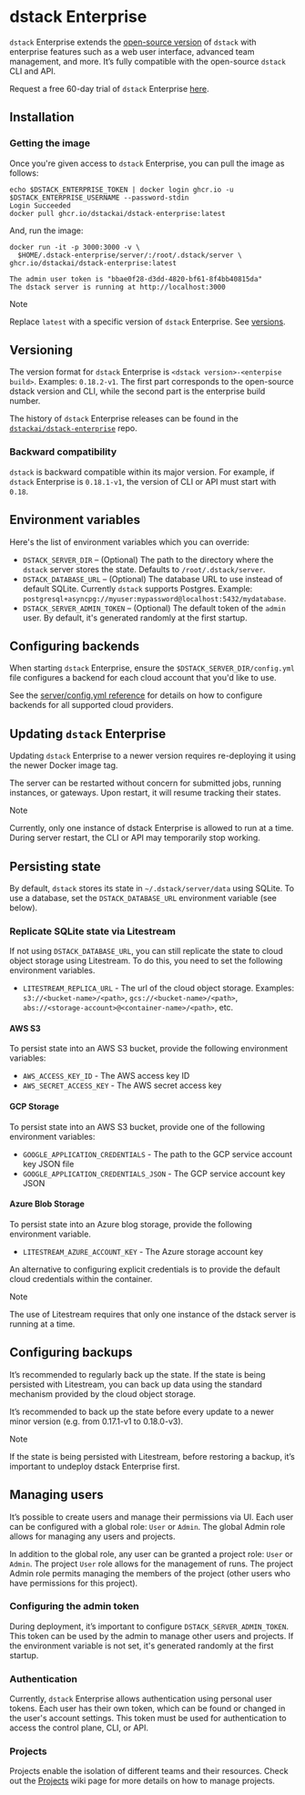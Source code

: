 # dstack Enterprise

`dstack` Enterprise extends the [open-source version](https://github.com/dstackai/dstack) of `dstack`
with enterprise features such as a web user interface, advanced team management, and more.
It’s fully compatible with the open-source `dstack` CLI and API.

Request a free 60-day trial of `dstack` Enterprise [here](https://tally.so/r/3jBXP6).

## Installation

### Getting the image

Once you're given access to `dstack` Enterprise, you can pull the image as follows:

```shell
echo $DSTACK_ENTERPRISE_TOKEN | docker login ghcr.io -u $DSTACK_ENTERPRISE_USERNAME --password-stdin
Login Succeeded
docker pull ghcr.io/dstackai/dstack-enterprise:latest
```

And, run the image:

```shell
docker run -it -p 3000:3000 -v \
  $HOME/.dstack-enterprise/server/:/root/.dstack/server \
ghcr.io/dstackai/dstack-enterprise:latest

The admin user token is "bbae0f28-d3dd-4820-bf61-8f4bb40815da"
The dstack server is running at http://localhost:3000
```

> [!NOTE]
> Replace `latest` with a specific version of `dstack` Enterprise. See [versions](https://github.com/dstackai/dstack-enterprise/releases).

## Versioning

The version format for `dstack` Enterprise is `<dstack version>-<enterpise build>`. Examples: `0.18.2-v1`.
The first part corresponds to the open-source dstack version and CLI, while the second part is the enterprise build number.

The history of `dstack` Enterprise releases can be found in the [`dstackai/dstack-enterprise`](https://github.com/dstackai/dstack-enterprise/releases) repo.

### Backward compatibility

`dstack` is backward compatible within its major version. For example, if `dstack` Enterprise
is `0.18.1-v1`, the version of CLI or API must start with `0.18`.

## Environment variables

Here's the list of environment variables which you can override:

- `DSTACK_SERVER_DIR` – (Optional) The path to the directory where the `dstack` server stores the state. Defaults to `/root/.dstack/server`.
- `DSTACK_DATABASE_URL` – (Optional) The database URL to use instead of default SQLite. Currently `dstack` supports Postgres. Example: `postgresql+asyncpg://myuser:mypassword@localhost:5432/mydatabase`.
- `DSTACK_SERVER_ADMIN_TOKEN` – (Optional) The default token of the `admin` user. By default, it's generated randomly
  at the first startup.

## Configuring backends

When starting `dstack` Enterprise, ensure the `$DSTACK_SERVER_DIR/config.yml` file
configures a backend for each cloud account that you'd like to use.

See the [server/config.yml reference](https://dstack.ai/docs/reference/server/config.yml.md#examples)
for details on how to configure backends for all supported cloud providers.

## Updating `dstack` Enterprise

Updating `dstack` Enterprise to a newer version requires re-deploying it using the newer Docker image tag. 

The server can be restarted without concern for submitted jobs, running instances, or gateways.
Upon restart, it will resume tracking their states. 

> [!NOTE]
> Currently, only one instance of dstack Enterprise is allowed to run at a time. During server restart, the CLI or API may temporarily stop working.

## Persisting state

By default, `dstack` stores its state in `~/.dstack/server/data` using SQLite.
To use a database, set the `DSTACK_DATABASE_URL` environment variable (see below).

### Replicate SQLite state via Litestream

If not using `DSTACK_DATABASE_URL`, you can still replicate the state to cloud object storage using Litestream. To do
this, you need to set the following environment variables.

- `LITESTREAM_REPLICA_URL` - The url of the cloud object storage.
  Examples: `s3://<bucket-name>/<path>`, `gcs://<bucket-name>/<path>`, `abs://<storage-account>@<container-name>/<path>`, etc.

#### AWS S3

To persist state into an AWS S3 bucket, provide the following environment variables:

* `AWS_ACCESS_KEY_ID` - The AWS access key ID
* `AWS_SECRET_ACCESS_KEY` -  The AWS secret access key

#### GCP Storage

To persist state into an AWS S3 bucket, provide one of the following environment variables:

* `GOOGLE_APPLICATION_CREDENTIALS` - The path to the GCP service account key JSON file
* `GOOGLE_APPLICATION_CREDENTIALS_JSON` - The GCP service account key JSON

#### Azure Blob Storage

To persist state into an Azure blog storage, provide the following environment variable.

* `LITESTREAM_AZURE_ACCOUNT_KEY` - The Azure storage account key

An alternative to configuring explicit credentials is to provide the default cloud credentials within the container.

> [!NOTE]
> The use of Litestream requires that only one instance of the dstack server is running at a time.

## Configuring backups

It’s recommended to regularly back up the state. If the state is being persisted with Litestream, you can back up data using the standard mechanism provided by the cloud object storage.

It’s recommended to back up the state before every update to a newer minor version (e.g. from 0.17.1-v1 to 0.18.0-v3).

> [!NOTE]
> If the state is being persisted with Litestream, before restoring a backup, it’s important to undeploy dstack Enterprise first.

## Managing users

It’s possible to create users and manage their permissions via UI. Each user can be configured with a global role: `User` or `Admin`. The global Admin role allows for managing any users and projects.

In addition to the global role, any user can be granted a project role: `User` or `Admin`. The project `User` role allows for the management of runs. The project Admin role permits managing the members of the project (other users who have permissions for this project).

### Configuring the admin token

During deployment, it’s important to configure `DSTACK_SERVER_ADMIN_TOKEN`. This token can be used by the admin to manage other users and projects. If the environment variable is not set, it's generated randomly at the first startup.

### Authentication

Currently, `dstack` Enterprise allows authentication using personal user tokens. Each user has their own token, which can be found or changed in the user's account settings. This token must be used for authentication to access the control plane, CLI, or API.

### Projects

Projects enable the isolation of different teams and their resources. Check out the [Projects](https://github.com/dstackai/dstack-enterprise/wiki/Projects) wiki page for more details on how to manage projects.
